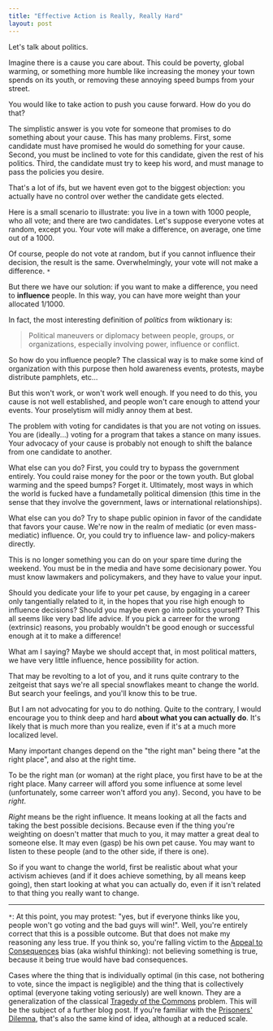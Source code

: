 ```yaml
---
title: "Effective Action is Really, Really Hard"
layout: post
---
```


Let's talk about politics.

Imagine there is a cause you care about. This could be poverty, global warming,
or something more humble like increasing the money your town spends on its
youth, or removing these annoying speed bumps from your street.

You would like to take action to push you cause forward. How do you do that?

The simplistic answer is you vote for someone that promises to do something
about your cause. This has many problems. First, some candidate must have
promised he would do something for your cause. Second, you must be inclined to
vote for this candidate, given the rest of his politics. Third, the candidate
must try to keep his word, and must manage to pass the policies you desire.

That's a lot of ifs, but we havent even got to the biggest objection: you
actually have no control over wether the candidate gets elected.

Here is a small scenario to illustrate: you live in a town with 1000 people, who
all vote; and there are two candidates. Let's suppose everyone votes at random,
except you. Your vote will make a difference, on average, one time out of a
1000.

Of course, people do not vote at random, but if you cannot influence their
decision, the result is the same. Overwhelmingly, your vote will not make a
difference. `*`

But there we have our solution: if you want to make a difference, you need to
**influence** people. In this way, you can have more weight than your allocated
1/1000.

In fact, the most interesting definition of *politics* from wiktionary is:

> Political maneuvers or diplomacy between people, groups, or organizations,
> especially involving power, influence or conflict.

So how do you influence people? The classical way is to make some kind of
organization with this purpose then hold awareness events, protests, maybe
distribute pamphlets, etc...

But this won't work, or won't work well enough. If you need to do this, you
cause is not well established, and people won't care enough to attend your
events. Your proselytism will midly annoy them at best.

The problem with voting for candidates is that you are not voting on issues. You
are (ideally...) voting for a program that takes a stance on many issues. Your
advocacy of your cause is probably not enough to shift the balance from one
candidate to another.

What else can you do? First, you could try to bypass the government entirely.
You could raise money for the poor or the town youth. But global warming and the
speed bumps? Forget it. Ultimately, most ways in which the world is fucked have
a fundametally political dimension (this time in the sense that they involve the
government, laws or international relationships).

What else can you do? Try to shape public opinion in favor of the candidate that
favors your cause. We're now in the realm of mediatic (or even mass-mediatic)
influence. Or, you could try to influence law- and policy-makers directly.

This is no longer something you can do on your spare time during the weekend.
You must be in the media and have some decisionary power. You must know
lawmakers and policymakers, and they have to value your input.

Should you dedicate your life to your pet cause, by engaging in a career only
tangentially related to it, in the hopes that you rise high enough to influence
decisions? Should you maybe even go into politics yourself? This all seems like
very bad life advice. If you pick a carreer for the wrong (extrinsic) reasons,
you probably wouldn't be good enough or successful enough at it to make a
difference!

What am I saying? Maybe we should accept that, in most political matters, we
have very little influence, hence possibility for action.

That may be revolting to a lot of you, and it runs quite contrary to the
zeitgeist that says we're all special snowflakes meant to change the world. But
search your feelings, and you'll know this to be true.

But I am not advocating for you to do nothing. Quite to the contrary, I would
encourage you to think deep and hard **about what you can actually do**. It's
likely that is much more than you realize, even if it's at a much more localized
level.

Many important changes depend on the "the right man" being there "at the right
place", and also at the right time.

To be the right man (or woman) at the right place, you first have to be at the
right place. Many carreer will afford you some influence at some level
(unfortunately, some carreer won't afford you any). Second, you have to be
*right*.

*Right* means be the right influence. It means looking at all the facts and
taking the best possible decisions. Because even if the thing you're weighting
on doesn't matter that much to you, it may matter a great deal to someone else.
It may even (gasp) be his own pet cause. You may want to listen to these people
(and to the other side, if there is one).

So if you want to change the world, first be realistic about what your activism
achieves (and if it does achieve something, by all means keep going), then start
looking at what you can actually do, even if it isn't related to that thing you
really want to change.

<!-------------------------------------------------------------------------><hr>

`*`: At this point, you may protest: "yes, but if everyone thinks like you,
people won't go voting and the bad guys will win!". Well, you're entirely
correct that this is a possible outcome. But that does not make my reasoning any
less true. If you think so, you're falling victim to the [Appeal to
Consequences] bias (aka wishful thinking): not believing something is true,
because it being true would have bad consequences.

Cases where the thing that is individually optimal (in this case, not bothering
to vote, since the impact is negligible) and the thing that is collectively
optimal (everyone taking voting seriously) are well known. They are a
generalization of the classical [Tragedy of the Commons] problem. This will be
the subject of a further blog post. If you're familiar with the [Prisoners'
Dilemna], that's also the same kind of idea, although at a reduced scale.

[Appeal to Consequences]: http://www.fallacyfiles.org/adconseq.html
[Tragedy of the Commons]: https://en.wikipedia.org/wiki/Tragedy_of_the_commons
[Prisoners' Dilemna]: https://en.wikipedia.org/wiki/Prisoner%27s_dilemma

